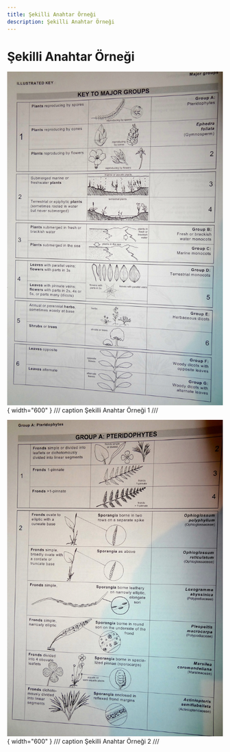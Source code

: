 ```yaml
---
title: Şekilli Anahtar Örneği
description: Şekilli Anahtar Örneği
---
```


# Şekilli Anahtar Örneği

![Şekilli Anahtar Örneği 1](../assets/ekler/ek3/ek3_01.jpg){ width="600" }
/// caption
Şekilli Anahtar Örneği 1
///

![Şekilli Anahtar Örneği 2](../assets/ekler/ek3/ek3_02.jpg){ width="600" }
/// caption
Şekilli Anahtar Örneği 2
///